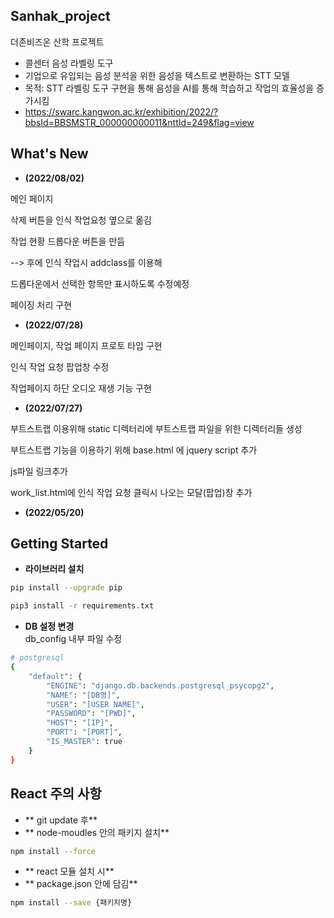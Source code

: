 ## Sanhak_project

더존비즈온 산학 프로젝트

- 콜센터 음성 라벨링 도구 
- 기업으로 유입되는 음성 분석을 위한 음성을 텍스트로 변환하는 STT 모델
- 목적: STT 라벨링 도구 구현을 통해 음성을 AI를 통해 학습하고 작업의 효율성을 증가시킴
- https://swarc.kangwon.ac.kr/exhibition/2022/?bbsId=BBSMSTR_000000000011&nttId=249&flag=view


## What's New
- **(2022/08/02)**

메인 페이지

삭제 버튼을 인식 작업요청 옆으로 옮김

작업 현황 드롭다운 버튼을 만듬

--> 후에 인식 작업시 addclass를 이용해 

드롭다운에서 선택한 항목만 표시하도록 수정예정

페이징 처리 구현


- **(2022/07/28)**

메인페이지, 작업 페이지 프로토 타입 구현

인식 작업 요청 팝업창 수정

작업페이지 하단 오디오 재생 기능 구현

- **(2022/07/27)**

부트스트랩 이용위해 static 디렉터리에 
부트스트랩 파일을 위한 디렉터리들 생성

부트스트랩 기능을 이용하기 위해 
base.html 에 jquery script 추가

js파일 링크추가

work_list.html에 인식 작업 요청 클릭시 나오는
모달(팝업)창 추가


- **(2022/05/20)** 


## Getting Started

* **라이브러리 설치**

``` bash
pip install --upgrade pip

pip3 install -r requirements.txt 
```

* **DB 설정 변경**  
  db_config 내부 파일 수정

``` bash
# postgresql
{
    "default": {
        "ENGINE": "django.db.backends.postgresql_psycopg2",
        "NAME": "[DB명]",
        "USER": "[USER NAME]",
        "PASSWORD": "[PWD]",
        "HOST": "[IP]",
        "PORT": "[PORT]",
        "IS_MASTER": true
    }
}

```

## React 주의 사항
* ** git update 후**
* ** node-moudles 안의 패키지 설치**
``` bash 
npm install --force

```

* ** react 모듈 설치 시**
* ** package.json 안에 담김**
``` bash 
npm install --save {패키지명}

```
